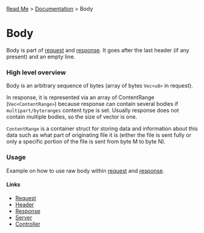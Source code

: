 [Read Me](https://github.com/bohdaq/rust-web-server/tree/main) > [Documentation](https://github.com/bohdaq/rust-web-server/tree/main/src/README.md) > Body 

# Body 
Body is part of [request](https://github.com/bohdaq/rust-web-server/blob/fd45e7842ff66c85454e772c1f782da28d8166cb/src/request/mod.rs#L21) and [response](https://github.com/bohdaq/rust-web-server/blob/fd45e7842ff66c85454e772c1f782da28d8166cb/src/response/mod.rs#L28). It goes after the last header (if any present) and an empty line. 

### High level overview
Body is an arbitrary sequence of bytes (array of bytes `Vec<u8>` in request).

In response, it is represented via an array of ContentRange (`Vec<ContentRange>`) because response can contain several bodies if `multipart/byteranges` content type is set. Usually response does not contain multiple bodies, so the size of vector is one.

`ContentRange` is a container struct for storing data and information about this data such as what part of originating file it is (either the file is sent fully or only a specific portion of the file is sent from byte M to byte N).

### Usage

Example on how to use raw body within [request](https://github.com/bohdaq/rust-web-server/blob/1be7b0851d7056a5a84310229adf61e01fc76843/src/body/example/mod.rs#L8) and [response](https://github.com/bohdaq/rust-web-server/blob/1be7b0851d7056a5a84310229adf61e01fc76843/src/body/example/mod.rs#L25).


#### Links
- [Request](https://github.com/bohdaq/rust-web-server/tree/main/src/request)
- [Header](https://github.com/bohdaq/rust-web-server/tree/main/src/header)
- [Response](https://github.com/bohdaq/rust-web-server/tree/main/src/response)
- [Server](https://github.com/bohdaq/rust-web-server/tree/main/src/server)
- [Controller](https://github.com/bohdaq/rust-web-server/tree/main/src/controller)
